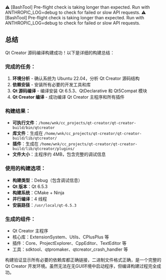 ⚠️  [BashTool] Pre-flight check is taking longer than expected. Run with ANTHROPIC_LOG=debug to check for failed or slow API requests.
⚠️  [BashTool] Pre-flight check is taking longer than expected. Run with ANTHROPIC_LOG=debug to check for failed or slow API requests.
## 总结

Qt Creator 源码编译构建成功！以下是详细的构建总结：

### 完成的任务：

1. **环境分析** - 确认系统为 Ubuntu 22.04，分析 Qt Creator 源码结构
2. **依赖安装** - 安装所有必要的开发工具和库
3. **Qt 源码编译** - 编译安装 Qt 6.5.3、QtDeclarative 和 Qt5Compat 模块
4. **Qt Creator 编译** - 成功编译 Qt Creator 主程序和所有插件

### 构建结果：

- **可执行文件**：`/home/wnk/cc_projects/qt-creator/qt-creator-build/bin/qtcreator`
- **库文件**：生成在 `/home/wnk/cc_projects/qt-creator/qt-creator-build/lib/qtcreator/`
- **插件**：生成在 `/home/wnk/cc_projects/qt-creator/qt-creator-build/lib/qtcreator/plugins/`
- **文件大小**：主程序约 4MB，包含完整的调试信息

### 使用的构建选项：

- **构建类型**：Debug（包含调试信息）
- **Qt 版本**：Qt 6.5.3
- **构建系统**：CMake + Ninja
- **并行编译**：4 线程
- **安装路径**：`/usr/local/qt-6.5.3`

### 生成的组件：

- Qt Creator 主程序
- 核心库：ExtensionSystem、Utils、CPlusPlus 等
- 插件：Core、ProjectExplorer、CppEditor、TextEditor 等
- 工具：sdktool、qtpromaker、qtcreator_crash_handler 等

构建验证显示所有必要的依赖库都正确链接，二进制文件格式正确，是一个完整的 Qt Creator 开发环境。虽然无法在无GUI环境中启动程序，但编译构建过程完全成功。
